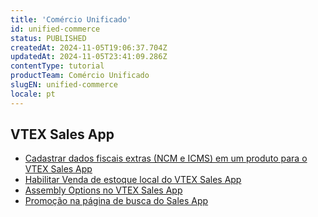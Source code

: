 ```yaml
---
title: 'Comércio Unificado'
id: unified-commerce
status: PUBLISHED
createdAt: 2024-11-05T19:06:37.704Z
updatedAt: 2024-11-05T23:41:09.286Z
contentType: tutorial
productTeam: Comércio Unificado
slugEN: unified-commerce
locale: pt
---
```


## VTEX Sales App

- [Cadastrar dados fiscais extras (NCM e ICMS) em um produto para o VTEX Sales App](https://help.vtex.com/pt/docs/tutorials/guia-de-integracao-do-gerenciamento-de-pedidos-com-cf-e-para-o-vtex-sales-app)
- [Habilitar Venda de estoque local do VTEX Sales App](https://help.vtex.com/pt/docs/tutorials/habilitar-venda-de-estoque-local-do-vtex-sales-app)
- [Assembly Options no VTEX Sales App](https://help.vtex.com/pt/docs/tutorials/assembly-options-no-vtex-sales-app)
- [Promoção na página de busca do Sales App](https://help.vtex.com/pt/docs/tutorials/promocao-na-pagina-de-busca-do-sales-app)

